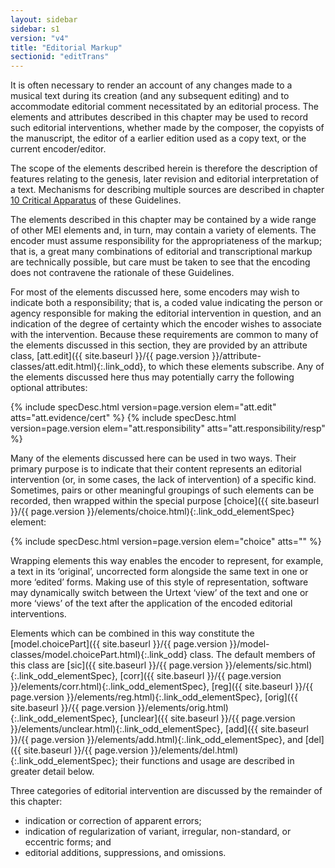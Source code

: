 ```yaml
---
layout: sidebar
sidebar: s1
version: "v4"
title: "Editorial Markup"
sectionid: "editTrans"
---
```




It is often necessary to render an account of any changes made to a musical text during
its
creation (and any subsequent editing) and to accommodate editorial comment necessitated
by an
editorial process. The elements and attributes described in this chapter may be used
to record
such editorial interventions, whether made by the composer, the copyists of the manuscript,
the
editor of a earlier edition used as a copy text, or the current encoder/editor.

The scope of the elements described herein is therefore the description of features
relating to
the genesis, later revision and editorial interpretation of a text. Mechanisms for
describing
multiple sources are described in chapter <a class="link_ptr" title="Critical Apparatus" href="{{ site.baseurl }}/{{ page.version }}/guidelines/critApp.html">10 Critical Apparatus</a> of these Guidelines.

The elements described in this chapter may be contained by a wide range of other MEI
elements
and, in turn, may contain a variety of elements. The encoder must assume responsibility
for the
appropriateness of the markup; that is, a great many combinations of editorial and
transcriptional markup are technically possible, but care must be taken to see that
the encoding
does not contravene the rationale of these Guidelines.

For most of the elements discussed here, some encoders may wish to indicate both a
responsibility; that is, a coded value indicating the person or agency responsible
for making
the editorial intervention in question, and an indication of the degree of certainty
which the
encoder wishes to associate with the intervention. Because these requirements are
common to many
of the elements discussed in this section, they are provided by an attribute class,
[att.edit]({{ site.baseurl }}/{{ page.version }}/attribute-classes/att.edit.html){:.link_odd}, to which these elements subscribe. Any of the elements
discussed here thus may potentially carry the following optional attributes:



{% include specDesc.html version=page.version elem="att.edit" atts="att.evidence/cert" %}
{% include specDesc.html version=page.version elem="att.responsibility" atts="att.responsibility/resp" %}





Many of the elements discussed here can be used in two ways. Their primary purpose
is to
indicate that their content represents an editorial intervention (or, in some cases,
the lack of
intervention) of a specific kind. Sometimes, pairs or other meaningful groupings of
such
elements can be recorded, then wrapped within the special purpose [choice]({{ site.baseurl }}/{{ page.version }}/elements/choice.html){:.link_odd_elementSpec}
element:



{% include specDesc.html version=page.version elem="choice" atts="" %}



Wrapping elements this way enables the encoder to represent, for example, a text in
its
‘original’, uncorrected form alongside the same text in one or more
‘edited’ forms. Making use of this style of representation, software may
dynamically switch between the Urtext ‘view’ of the text and one or more
‘views’ of the text after the application of the encoded editorial
interventions.

Elements which can be combined in this way constitute the [model.choicePart]({{ site.baseurl }}/{{ page.version }}/model-classes/model.choicePart.html){:.link_odd} class. The default members of this class are [sic]({{ site.baseurl }}/{{ page.version }}/elements/sic.html){:.link_odd_elementSpec}, [corr]({{ site.baseurl }}/{{ page.version }}/elements/corr.html){:.link_odd_elementSpec}, [reg]({{ site.baseurl }}/{{ page.version }}/elements/reg.html){:.link_odd_elementSpec}, [orig]({{ site.baseurl }}/{{ page.version }}/elements/orig.html){:.link_odd_elementSpec},
[unclear]({{ site.baseurl }}/{{ page.version }}/elements/unclear.html){:.link_odd_elementSpec}, [add]({{ site.baseurl }}/{{ page.version }}/elements/add.html){:.link_odd_elementSpec}, and [del]({{ site.baseurl }}/{{ page.version }}/elements/del.html){:.link_odd_elementSpec}; their
functions and usage are described in greater detail below.

Three categories of editorial intervention are discussed by the remainder of this
chapter:


- indication or correction of apparent errors;
- indication of regularization of variant, irregular, non-standard, or eccentric forms;
and
- editorial additions, suppressions, and omissions.









